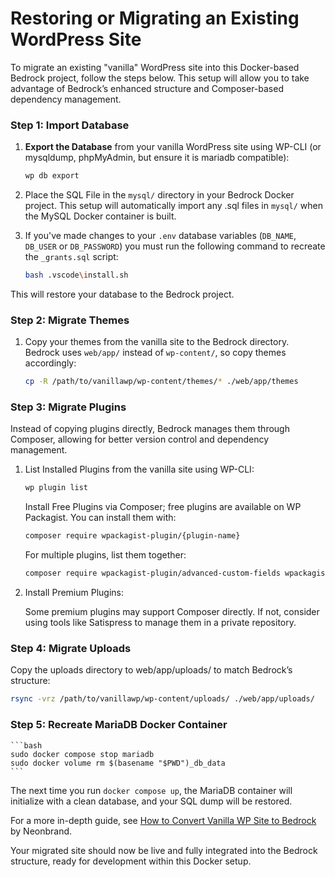 # Restoring or Migrating an Existing WordPress Site

To migrate an existing "vanilla" WordPress site into this Docker-based Bedrock project, follow the steps below. This setup will allow you to take advantage of Bedrock’s enhanced structure and Composer-based dependency management.

### Step 1: Import Database

1. **Export the Database** from your vanilla WordPress site using  WP-CLI (or mysqldump, phpMyAdmin, but ensure it is mariadb compatible):

    ```bash
    wp db export
    ```
2. Place the SQL File in the `mysql/` directory in your Bedrock Docker project. This setup will automatically import any .sql files in `mysql/` when the MySQL Docker container is built.

3. If you've made changes to your `.env` database variables (`DB_NAME`, `DB_USER` or `DB_PASSWORD`) you must run the following command to recreate the `_grants.sql` script:
    ```bash
    bash .vscode\install.sh
    ```
This will restore your database to the Bedrock project.

### Step 2: Migrate Themes
1. Copy your themes from the vanilla site to the Bedrock directory. Bedrock uses `web/app/` instead of `wp-content/`, so copy themes accordingly:

    ```bash
    cp -R /path/to/vanillawp/wp-content/themes/* ./web/app/themes
    ```
### Step 3: Migrate Plugins
Instead of copying plugins directly, Bedrock manages them through Composer, allowing for better version control and dependency management.

1. List Installed Plugins from the vanilla site using WP-CLI:

    ```bash
    wp plugin list
    ```

    Install Free Plugins via Composer; free plugins are available on WP Packagist. You can install them with:

    ```bash
    composer require wpackagist-plugin/{plugin-name}
    ```

    For multiple plugins, list them together:

    ```bash
    composer require wpackagist-plugin/advanced-custom-fields wpackagist-plugin/akismet
    ```

2. Install Premium Plugins:

    Some premium plugins may support Composer directly. If not, consider using tools like Satispress to manage them in a private repository.

### Step 4: Migrate Uploads
Copy the uploads directory to web/app/uploads/ to match Bedrock’s structure:

```bash
rsync -vrz /path/to/vanillawp/wp-content/uploads/ ./web/app/uploads/
```

### Step 5: Recreate MariaDB Docker Container
    ```bash
    sudo docker compose stop mariadb
    sudo docker volume rm $(basename "$PWD")_db_data
    ```
The next time you run `docker compose up`, the MariaDB container will initialize with a clean database, and your SQL dump will be restored.


For a more in-depth guide, see [How to Convert Vanilla WP Site to Bedrock](https://neonbrand.com/websites/wordpress/how-to-convert-vanilla-wp-site-to-bedrock/) by Neonbrand.

Your migrated site should now be live and fully integrated into the Bedrock structure, ready for development within this Docker setup.